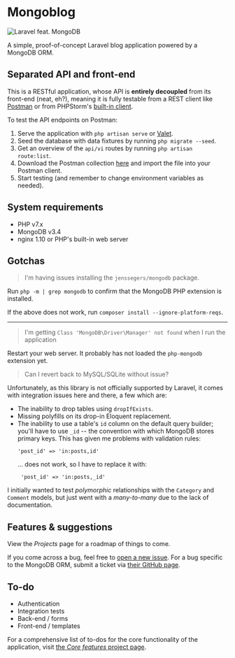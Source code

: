 # Mongoblog

![Laravel feat. MongoDB](https://jenssegers.com/uploads/images/l4mongo.png.pagespeed.ce.KOh2Dt4xBA.png)

A simple, proof-of-concept Laravel blog application powered by a MongoDB ORM.

## Separated API and front-end

This is a RESTful application, whose API is **entirely decoupled** from its front-end (neat, eh?), meaning it is fully testable from a REST client like [Postman](https://www.getpostman.com/) or from PHPStorm's [built-in client](https://www.jetbrains.com/help/phpstorm/rest-client-tool-window.html).

To test the API endpoints on Postman:

1. Serve the application with `php artisan serve` or [Valet](https://laravel.com/docs/5.4/valet).
1. Seed the database with data fixtures by running `php migrate --seed`.
1. Get an overview of the `api/vi` routes by running `php artisan route:list`.
1. Download the Postman collection [here](https://gist.githubusercontent.com/jpcaparas/8277c34d975c5bcd2934664e2eee97a8/raw/bcdfedb9c3c87d962b789799950ef574ae3fb7ec/Mongoblog.postman_collection.json) and import the file into your Postman client.
1. Start testing (and remember to change environment variables as needed).

## System requirements

- PHP v7.x
- MongoDB v3.4
- nginx 1.10 or PHP's built-in web server

## Gotchas

> I'm having issues installing the `jenssegers/mongodb` package.

Run `php -m | grep mongodb` to confirm that the MongoDB PHP extension is installed.

If the above does not work, run `composer install --ignore-platform-reqs`.

---

> I'm getting `Class 'MongoDB\Driver\Manager' not found` when I run the application

Restart your web server. It probably has not loaded the `php-mongodb` extension yet.

> Can I revert back to MySQL/SQLite without issue?

Unfortunately, as this library is not officially supported by Laravel, it comes with integration issues here and there, a few which are:

- The inability to drop tables using `dropIfExists`.
- Missing polyfills on its drop-in Eloquent replacement.
- The inability to use a table's `id` column on the default query builder; you'll have to use `_id` -- the convention with which MongoDB stores primary keys. This has given me problems with validation rules:
  ```
  'post_id' => 'in:posts,id'
  ```
  ... does not work, so I have to replace it with:
  ```
   'post_id' => 'in:posts,_id'
  ```

I initially wanted to test _polymorphic_ relationships with the `Category` and `Comment` models, but just went with a _many-to-many_ due to the lack of documentation.

## Features & suggestions

View the _Projects_ page for a roadmap of things to come.

If you come across a bug, feel free to [open a new issue](https://github.com/jpcaparas/mongoblog/issues/new). For a bug specific to the MongoDB ORM, submit a ticket via [their GitHub page](https://github.com/jenssegers/laravel-mongodb).


## To-do

- Authentication
- Integration tests
- Back-end / forms
- Front-end / templates

For a comprehensive list of to-dos for the core functionality of the application, visit [the _Core features_ project page](https://github.com/jpcaparas/mongoblog/projects/1).
